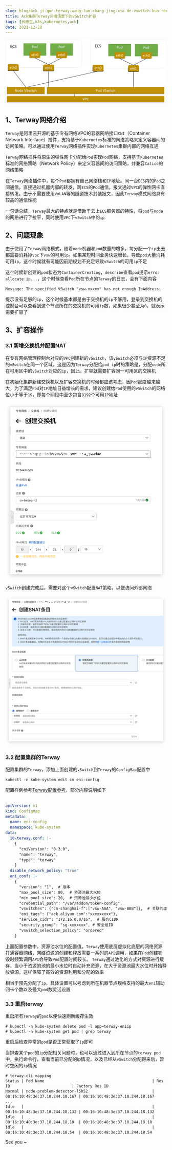 ```yaml
---
slug: blog/ack-ji-qun-terway-wang-luo-chang-jing-xia-de-vswitch-kuo-rong/
title: Ack集群Terway网络场景下的vSwitch扩容
tags: [云原生,k8s,kubernetes,ack]
date: 2021-12-28
---
```

<!--truncate-->

![20211228-01](./images/20211228-01.png)

## 1、Terway网络介绍

`Terway`是阿里云开源的基于专有网络VPC的容器网络接口`CNI`（Container Network Interface）插件，支持基于`Kubernetes`标准的网络策略来定义容器间的访问策略。可以通过使用`Terway`网络插件实现`Kubernetes`集群内部的网络互通

`Terway`网络插件将原生的弹性网卡分配给`Pod`实现`Pod`网络，支持基于`Kubernetes`标准的网络策略（Network Policy）来定义容器间的访问策略，并兼容`Calico`的网络策略

在`Terway`网络插件中，每个`Pod`都拥有自己网络栈和`IP`地址。同一台`ECS`内的`Pod`之间通信，直接通过机器内部的转发，跨`ECS`的`Pod`通信，报文通过`VPC`的弹性网卡直接转发。由于不需要使用`VxLAN`等的隧道技术封装报文，因此`Terway`模式网络具有较高的通信性能

一句话总结，`Terway`最大的特点就是借助于云上`ECS`服务器的特性，将`pod`与`node`的网络进行了拉平，同时使用`VPC`下`vSwitch`中的`ip`

## 2、问题现象

由于使用了`Terway`网络模式，随着`node`机器和`pod`数量的增多，每分配一个`ip`出去都需要消耗掉`vpc`下`vsw`的可用`ip`。如果某短时间业务快速增长，导致`pod`大量消耗可用`ip`，这个时候就有可能因前期规划不充足导致`vSwitch`的可用`ip`不足

这个时候新创建的`pod`状态为`ContainerCreating`，`describe`查看`pod`提示`error allocate ip...`，这个时候查看`Pod`所在节点的`Terway`的日志，会有下面内容

```shell
Message: The specified VSwitch "vsw-xxxxx" has not enough IpAddress.
```

提示没有足够的`ip`，这个时候基本都是由于交换机的`ip`不够用，登录到交换机的控制台可以查看到这个节点所在的交换机的可用`ip`数，如果很少甚至为`0`，就表示需要扩容了

## 3、扩容操作

### 3.1 新增交换机并配置NAT

在专有网络管理控制台对应的`VPC`创建新的`vSwitch`，该`vSwitch`必须与`IP`资源不足的`vSwitch`在同一个区域。这是因为`Terway`分配给`pod ip`时的策略是，分配`node`所在可用区中的`vSwitch`对应的`ip`，因此，扩容就需要扩容同一可用区的交换机

在初始化集群新建交换机以及扩容交换机的时候都应该考虑，因`Pod`密度越来越大，为了满足`Pod`对`IP`地址日益增长的需求，建议创建给`Pod`使用的`vSwitch`的网络位小于等于`19`，即每个网段中至少包含`8192`个可用`IP`地址

![20211228-02](./images/20211228-02.png)

`vSwitch`创建完成后，需要对这个`vSwitch`配置`NAT`策略，以便访问外部网络

![20211228-03](./images/20211228-03.png)

### 3.2 配置集群的Terway

配置集群的`Terway`，添加上面创建的`vSwitch`到`Terway`的`ConfigMap`配置中

```shell
kubectl -n kube-system edit cm eni-config
```

配置样例参考[Terway配置参考](https://github.com/AliyunContainerService/terway/blob/main/docs/dynamic-config.md)，部分内容说明如下

```yaml

apiVersion: v1
kind: ConfigMap
metadata:
  name: eni-config
  namespace: kube-system
data:
  10-terway.conf: |-
    {
      "cniVersion": "0.3.0",
      "name": "terway",
      "type": "terway"
    }
  disable_network_policy: "true"
  eni_conf: |-
    {
      "version": "1",  # 版本
      "max_pool_size": 80,  # 资源池最大水位
      "min_pool_size": 20,  # 资源池最小水位
      "credential_path": "/var/addon/token-config",
      "vswitches": {"cn-shanghai-f":["vsw-AAA", "vsw-BBB"]},  # 关联的虚拟交换机(ENI多IP模式)，添加vsw-BBB到VSwitches部分，其中vsw-AAA是已经存在的且IP资源不足的VSwitch
      "eni_tags": {"ack.aliyun.com":"xxxxxxxxx"},
      "service_cidr": "172.16.0.0/16",  # 服务CIDR
      "security_group": "sg-xxxxxxx", # 安全组ID
      "vswitch_selection_policy": "ordered"
    }
```

上面配置参数中，资源池水位的配置值。`Terway`使用底层虚拟化底层的网络资源打通容器网络，网络资源的创建和释放需要一系列的`API`调用，如果在`Pod`创建销毁时频繁调用`API`会导致`Pod`配置时间较长。 `Terway`通过池化的方式对资源进行缓存，当小于资源的池的最小水位时自动补充资源，在大于资源池最大水位时开始释放资源，这样保障了高效的资源利用和分配的效率

相当于预先分配了`ip`，具体设置可以考虑到所在机器节点规格支持的最大`eni`辅助网卡个数以及最大`pod`数灵活设置

### 3.3 重启terway

重启所有`Terway`的`pod`以便快速刷新缓存生效

```shell
# kubectl -n kube-system delete pod -l app=terway-eniip
# kubectl -n kube-system get pod | grep terway
```

重启后检查异常的`pod`是否正常获取了`ip`即可

当排查某个`pod`的`ip`分配相关问题时，也可以通过进入到所在节点的`terway pod`中，执行命令行，查看当前已分配的ip情况，以及已经从`vSwitch`分配得来后，暂时空闲的`ip`情况

```shell
# terway-cli mapping
Status | Pod Name                                               | Res ID                           | Factory Res ID
Normal | node-problem-detector-l5h52                            | 00:16:10:48:3e:37.10.244.18.167 | 00:16:10:48:3e:37.10.244.18.167
...
Idle   |                                                        | 00:16:10:48:3e:37.10.244.18.132 | 00:16:10:48:3e:37.10.244.18.132
Idle   |                                                        | 00:16:10:48:3e:37.10.244.18.18  | 00:16:10:48:3e:37.10.244.18.18
Idle   |                                                        | 00:16:10:48:3e:37.10.244.18.54  | 00:16:10:48:3e:37.10.244.18.54
```

See you ~
